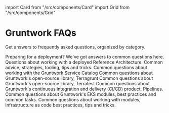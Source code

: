 import Card from "/src/components/Card"
import Grid from "/src/components/Grid"

# Gruntwork FAQs

Get answers to frequently asked questions, organized by category.

<Grid cols={2}>
  <Card
    title="Reference Architecture Pre-Deployment"
    href="/faq/ref-arch-predeployment"
  >
    Preparing for a deployment? We've got answers to common questions here. 
  </Card>
  <Card
    title="Reference Architecture"
    href="/faq/ref-arch"
  >
    Questions about working with a deployed Reference Architecture. 
  </Card>
  <Card
    title="DevOps Best Practices"
    href="/faq/devops-general"
  >
    Common advice, strategies, tooling, tips and tricks. 
  </Card>
  <Card
    title="Service Catalog FAQ"
    href="/faq/service-catalog"
  >
    Common questions about working with the Gruntwork Service Catalog
  </Card>
  <Card
    title="Terragrunt"
    href="/faq/terragrunt"
  >
    Common questions about Gruntwork's open-source library, Terragrunt 
  </Card>
  <Card
    title="Terratest"
    href="/faq/terratest"
  >
    Common questions about Gruntwork's open-source library, Terratest 
  </Card>
  <Card
    title="Pipelines"
    href="/faq/pipelines"
  >
    Common questions about Gruntwork's continuous integration and delivery (CI/CD) product, Pipelines.  
  </Card>
  <Card
    title="EKS"
    href="/faq/eks"
  >
    Common questions about Gruntwork's EKS modules, best practices and common tasks.  
  </Card>
<Card
    title="Infrastructure as Code (IaC) and modules"
    href="/faq/iac-general"
  >
    Common questions about working with modules, Infrastructure as code best practices, tips and tricks. 
  </Card>

</Grid>

